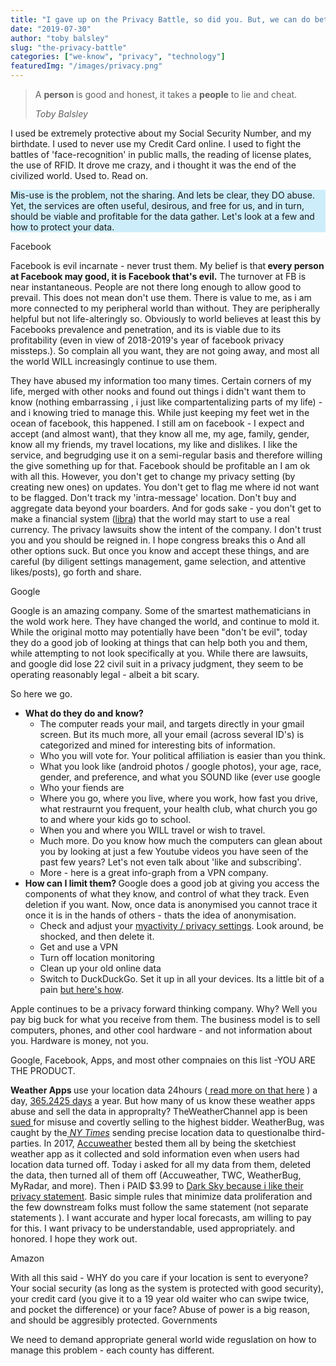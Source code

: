 ```yaml
---
title: "I gave up on the Privacy Battle, so did you. But, we can do better."
date: "2019-07-30"
author: "toby balsley" 
slug: "the-privacy-battle"
categories: ["we-know", "privacy", "technology"]
featuredImg: "/images/privacy.png"
---
```


<!-- wp:quote -->
<blockquote class="wp-block-quote"><p>A <strong>person </strong>is good and honest, it takes a <strong>people</strong> to lie and cheat.</p><cite>Toby Balsley</cite></blockquote>
<!-- /wp:quote -->

<!-- wp:paragraph -->
<p>I used be extremely protective about my Social Security Number, and my birthdate.  I used to never use my Credit Card online.  I used to fight the battles of 'face-recognition' in public malls, the reading of license plates, the use of RFID.  It drove me crazy, and i thought it was the end of the civilized world. Used to. Read on.</p>
<!-- /wp:paragraph -->

<!-- wp:paragraph {"customBackgroundColor":"#cdedfb"} -->
<p style="background-color:#cdedfb" class="has-background">Mis-use is the problem, not the sharing. And lets be clear, they DO abuse.  Yet, the services are often useful, desirous, and free for us, and in turn,  should be viable and profitable for the data gather.  Let's look at a few and how to protect your data.</p>
<!-- /wp:paragraph -->

Facebook

<!-- wp:paragraph {"dropCap":true} -->
<p class="has-drop-cap">Facebook is evil incarnate - never trust them.  My belief is that<strong> every person at Facebook may good, it is Facebook that's evil.</strong> The turnover at FB is near instantaneous. People are not there long enough to allow good to prevail.  This does not mean don't use them.  There is value to me, as i am more connected to my peripheral world than without.  They are peripherally helpful but not life-alteringly so. Obviously to world believes at least this by Facebooks prevalence and penetration, and its is viable due to its profitability (even in view of  2018-2019's year of facebook privacy missteps.).   So complain all you want, they are not going away, and most all the world WILL increasingly continue to use them.</p>
<!-- /wp:paragraph -->

<!-- wp:paragraph -->
<p>They have abused my information too many times. Certain corners of my life, merged with other nooks and found out things i didn't want them to know (nothing embarrassing , i just like compartentalizing parts of my life) - and i knowing tried to manage this. While just keeping my feet wet in the ocean of facebook, this happened.  I still am on facebook -  I expect and accept (and almost want), that they know all me, my age, family,  gender, know all my friends, my travel locations, my like and dislikes.  I like the service, and begrudging use it on a semi-regular basis and therefore willing the give something up for that. Facebook should be profitable an I am ok with all this. However, you don't get to change my privacy setting (by creating new ones) on updates. You don't get to flag me where id not want to be flagged.  Don't track my 'intra-message' location.  Don't buy and aggregate data beyond your boarders.  And for gods sake - you don't get to make a financial system (<a href="https://www.newsbtc.com/2019/03/11/facebook-crypto/">libra</a>) that the world may start to use a real currency.  The privacy lawsuits show the intent of the company.  I don't trust you and you should be reigned in. I hope congress breaks this o And all other options suck. But once you know and accept these things, and are careful (by diligent settings management, game selection, and attentive likes/posts), go forth and share.</p>
<!-- /wp:paragraph -->

Google
<!-- wp:paragraph {"dropCap":true} -->
<p class="has-drop-cap">Google is an amazing company. Some of the smartest mathematicians in the wold work here. They have changed the world, and continue to mold it.  While the original motto may potentially have been "don't be evil",  today they do a good job of looking at things that can help both you and them, while attempting to not look specifically at you.   While there are lawsuits, and google did lose 22 civil suit in a privacy judgment, they seem to be operating reasonably legal - albeit a bit scary.</p>
<!-- /wp:paragraph -->

<!-- wp:paragraph -->
<p>So here we go. </p>
<!-- /wp:paragraph -->

<!-- wp:list -->
<ul><li><strong>What do they do and know?</strong> <ul><li>The computer reads your mail, and targets directly in your gmail screen. But its much more, all your email (across several ID's) is categorized and mined for interesting bits of information.</li></ul><ul><li>Who you will vote for. Your political affiliation is easier than you think.</li><li>What you look like (android photos / google photos), your age, race, gender, and preference, and what you SOUND like (ever use google</li></ul><ul><li>Who your fiends are</li><li>Where you go, where you live, where you work, how fast you drive, what restraurnt you frequent, your health club, what church you go to and where your kids go to school.</li><li>When you and where you WILL travel or wish to travel.</li><li>Much more. Do you know how much the computers can glean about you by looking at just a few Youtube videos you have seen of the past few years?  Let's not even talk about 'like and subscribing'.</li><li>More - here is a great info-graph from a VPN company.</li></ul></li><li><strong>How can I limit them?  </strong>Google does a good job at giving you access the components of what they know, and control of what they track. Even deletion if you want. Now, once data is anonymised you cannot trace it once it is in the hands of others - thats the idea of anonymisation.<ul><li>Check and adjust your <a href="https://myactivity.google.com/">myactivity / privacy settings</a>. Look around, be shocked, and then delete it. </li><li>Get and use a VPN </li><li>Turn off location monitoring </li></ul><ul><li>Clean up your old online data</li></ul><ul><li>Switch to DuckDuckGo. Set it up in all your devices. Its a little bit of a pain <a href="https://techpp.com/2015/08/06/google-duckduckgo-guide/">but here's how</a>.</li></ul></li></ul>
<!-- /wp:list -->

<!-- wp:paragraph {"dropCap":true} -->
<p class="has-drop-cap">Apple continues to be a privacy forward thinking company. Why? Well you pay big buck for what you receive from them. The business model is to sell computers, phones, and other cool hardware - and not information about you. Hardware is money, not you.   </p>
<!-- /wp:paragraph -->

<!-- wp:paragraph -->
<p>Google, Facebook, Apps, and most other compnaies on this list -YOU ARE THE PRODUCT.</p>
<!-- /wp:paragraph -->

<!-- wp:paragraph {"dropCap":true} -->
<p class="has-drop-cap"><strong>Weather Apps </strong>use your location data 24hours (<a href="https://ybotman.com/your-weather-app-privacy-statement/"> read more on that here</a> ) a day, <a href="https://en.wikipedia.org/wiki/Year">365.2425 days</a> a year.  But how many of us know these weather apps abuse and sell the data in appropralty?  TheWeatherChannel app is been <a href="https://www.nytimes.com/2019/01/03/technology/weather-channel-app-lawsuit.html">sued </a>for misuse and covertly selling to the highest bidder. WeatherBug, was caught by the<em><a rel="noreferrer noopener" href="https://www.nytimes.com/2018/12/10/technology/location-tracking-apps-privacy.html" target="_blank"> NY Times</a></em> sending precise location data to questionalbe third-parties.  In 2017, <a rel="noreferrer noopener" href="https://www.zdnet.com/article/accuweather-still-shares-precise-location-with-advertisers-tests-reveal/" target="_blank">Accuweather</a> bested them all by being the sketchiest weather app as it collected and sold information even when users had location data turned off.  Today i asked for all my data from them, deleted the data, then turned all of them off (Accuweather, TWC, WeatherBug, MyRadar, and more).  Then i PAID $3.99 to <a href="https://darksky.net/privacy">Dark Sky because i like their privacy statement</a>. Basic simple rules that minimize data proliferation and the few downstream folks must follow the same statement (not separate statements ).  I want accurate and hyper local forecasts, am willing to pay for this.  I want privacy to be understandable, used appropriately. and honored.  I hope they work out. </p>
<!-- /wp:paragraph -->

<!-- wp:paragraph {"dropCap":true} -->
<p class="has-drop-cap">Amazon</p>
<!-- /wp:paragraph -->

<!-- wp:paragraph -->
<p>With all this said - WHY do you care if your location is sent to everyone? Your social security (as long as the system is protected with good security), your credit card (you give it to a 19 year old waiter who can swipe twice, and pocket the difference) or your face? Abuse of power is a big reason, and should be aggresibly protected.  Governments </p>
<!-- /wp:paragraph -->

<!-- wp:paragraph -->
<p>We need to demand appropriate general world wide reguslation on how to manage this problem - each county has different.  </p>
<!-- /wp:paragraph -->
